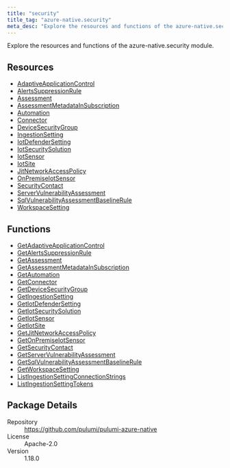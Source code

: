 ```yaml
---
title: "security"
title_tag: "azure-native.security"
meta_desc: "Explore the resources and functions of the azure-native.security module."
---
```


<!-- WARNING: this file was generated by Pulumi Docs Generator. -->
<!-- Do not edit by hand unless you're certain you know what you are doing! -->

Explore the resources and functions of the azure-native.security module.

<h2 id="resources">Resources</h2>
<ul class="api">
    <li><a href="adaptiveapplicationcontrol" title="AdaptiveApplicationControl"><span class="symbol resource"></span>AdaptiveApplicationControl</a></li>
    <li><a href="alertssuppressionrule" title="AlertsSuppressionRule"><span class="symbol resource"></span>AlertsSuppressionRule</a></li>
    <li><a href="assessment" title="Assessment"><span class="symbol resource"></span>Assessment</a></li>
    <li><a href="assessmentmetadatainsubscription" title="AssessmentMetadataInSubscription"><span class="symbol resource"></span>AssessmentMetadataInSubscription</a></li>
    <li><a href="automation" title="Automation"><span class="symbol resource"></span>Automation</a></li>
    <li><a href="connector" title="Connector"><span class="symbol resource"></span>Connector</a></li>
    <li><a href="devicesecuritygroup" title="DeviceSecurityGroup"><span class="symbol resource"></span>DeviceSecurityGroup</a></li>
    <li><a href="ingestionsetting" title="IngestionSetting"><span class="symbol resource"></span>IngestionSetting</a></li>
    <li><a href="iotdefendersetting" title="IotDefenderSetting"><span class="symbol resource"></span>IotDefenderSetting</a></li>
    <li><a href="iotsecuritysolution" title="IotSecuritySolution"><span class="symbol resource"></span>IotSecuritySolution</a></li>
    <li><a href="iotsensor" title="IotSensor"><span class="symbol resource"></span>IotSensor</a></li>
    <li><a href="iotsite" title="IotSite"><span class="symbol resource"></span>IotSite</a></li>
    <li><a href="jitnetworkaccesspolicy" title="JitNetworkAccessPolicy"><span class="symbol resource"></span>JitNetworkAccessPolicy</a></li>
    <li><a href="onpremiseiotsensor" title="OnPremiseIotSensor"><span class="symbol resource"></span>OnPremiseIotSensor</a></li>
    <li><a href="securitycontact" title="SecurityContact"><span class="symbol resource"></span>SecurityContact</a></li>
    <li><a href="servervulnerabilityassessment" title="ServerVulnerabilityAssessment"><span class="symbol resource"></span>ServerVulnerabilityAssessment</a></li>
    <li><a href="sqlvulnerabilityassessmentbaselinerule" title="SqlVulnerabilityAssessmentBaselineRule"><span class="symbol resource"></span>SqlVulnerabilityAssessmentBaselineRule</a></li>
    <li><a href="workspacesetting" title="WorkspaceSetting"><span class="symbol resource"></span>WorkspaceSetting</a></li>
</ul>

<h2 id="functions">Functions</h2>
<ul class="api">
    <li><a href="getadaptiveapplicationcontrol" title="GetAdaptiveApplicationControl"><span class="symbol function"></span>GetAdaptiveApplicationControl</a></li>
    <li><a href="getalertssuppressionrule" title="GetAlertsSuppressionRule"><span class="symbol function"></span>GetAlertsSuppressionRule</a></li>
    <li><a href="getassessment" title="GetAssessment"><span class="symbol function"></span>GetAssessment</a></li>
    <li><a href="getassessmentmetadatainsubscription" title="GetAssessmentMetadataInSubscription"><span class="symbol function"></span>GetAssessmentMetadataInSubscription</a></li>
    <li><a href="getautomation" title="GetAutomation"><span class="symbol function"></span>GetAutomation</a></li>
    <li><a href="getconnector" title="GetConnector"><span class="symbol function"></span>GetConnector</a></li>
    <li><a href="getdevicesecuritygroup" title="GetDeviceSecurityGroup"><span class="symbol function"></span>GetDeviceSecurityGroup</a></li>
    <li><a href="getingestionsetting" title="GetIngestionSetting"><span class="symbol function"></span>GetIngestionSetting</a></li>
    <li><a href="getiotdefendersetting" title="GetIotDefenderSetting"><span class="symbol function"></span>GetIotDefenderSetting</a></li>
    <li><a href="getiotsecuritysolution" title="GetIotSecuritySolution"><span class="symbol function"></span>GetIotSecuritySolution</a></li>
    <li><a href="getiotsensor" title="GetIotSensor"><span class="symbol function"></span>GetIotSensor</a></li>
    <li><a href="getiotsite" title="GetIotSite"><span class="symbol function"></span>GetIotSite</a></li>
    <li><a href="getjitnetworkaccesspolicy" title="GetJitNetworkAccessPolicy"><span class="symbol function"></span>GetJitNetworkAccessPolicy</a></li>
    <li><a href="getonpremiseiotsensor" title="GetOnPremiseIotSensor"><span class="symbol function"></span>GetOnPremiseIotSensor</a></li>
    <li><a href="getsecuritycontact" title="GetSecurityContact"><span class="symbol function"></span>GetSecurityContact</a></li>
    <li><a href="getservervulnerabilityassessment" title="GetServerVulnerabilityAssessment"><span class="symbol function"></span>GetServerVulnerabilityAssessment</a></li>
    <li><a href="getsqlvulnerabilityassessmentbaselinerule" title="GetSqlVulnerabilityAssessmentBaselineRule"><span class="symbol function"></span>GetSqlVulnerabilityAssessmentBaselineRule</a></li>
    <li><a href="getworkspacesetting" title="GetWorkspaceSetting"><span class="symbol function"></span>GetWorkspaceSetting</a></li>
    <li><a href="listingestionsettingconnectionstrings" title="ListIngestionSettingConnectionStrings"><span class="symbol function"></span>ListIngestionSettingConnectionStrings</a></li>
    <li><a href="listingestionsettingtokens" title="ListIngestionSettingTokens"><span class="symbol function"></span>ListIngestionSettingTokens</a></li>
</ul>

<h2 id="package-details">Package Details</h2>
<dl class="package-details">
	<dt>Repository</dt>
	<dd><a href="https://github.com/pulumi/pulumi-azure-native">https://github.com/pulumi/pulumi-azure-native</a></dd>
	<dt>License</dt>
	<dd>Apache-2.0</dd>
	<dt>Version</dt>
	<dd>1.18.0</dd>
</dl>

